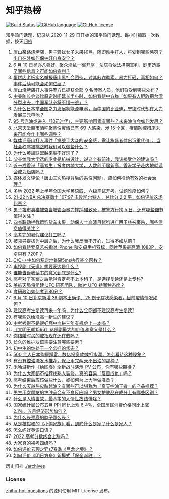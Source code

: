 # 知乎热榜
[![Build Status](https://github.com/ToWeLong/zhihu-hot-questions/workflows/CI/badge.svg)](https://github.com/ToWeLong/zhihu-hot-questions/actions)
[![GitHub language](https://img.shields.io/badge/language-golang-orange.svg)](https://golang.org/)
[![GitHub license](https://img.shields.io/github/license/ToWeLong/zhihu-hot-questions)](https://github.com/ToWeLong/zhihu-hot-questions/blob/main/LICENSE)

知乎热门话题，记录从 2020-11-29 日开始的知乎热门话题。每小时抓取一次数据，按天[归档](./archives)

<!-- BEGIN -->

1. [唐山某路烧烤店，男子骚扰女子未果挨骂，随即动手打人，将受到哪些惩罚？出门在外如何保护好自身安全？](https://www.zhihu.com/question/537038241)
1. [6 月 10 日吴亦凡强奸、聚众淫乱一案开庭，法院将依法择期宣判，庭审透露了哪些信息？可能如何宣判？](https://www.zhihu.com/question/537093971)
1. [蛋糕店老板实名举报唐山黑社会团伙，对其敲诈勒索、暴力打砸，真相如何？事件后续可能会如何进展？](https://www.zhihu.com/question/537150350)
1. [唐山烧烤店打人事件警方已抓获全部 9 名涉案人员，他们将受到哪些处罚？](https://www.zhihu.com/question/537093858)
1. [中美防长会谈比原定时间延长半小时，如何看待中方称「如果有人胆敢把台湾分裂出去，中国军队必将不惜一战」？](https://www.zhihu.com/question/537052110)
1. [为什么日本举全国之力发展氢能源电池，而中国的比亚迪，宁德时代却在大力发展三元电池？](https://www.zhihu.com/question/271987417)
1. [95 号汽油或进入「10元时代」，主要影响因素有哪些？未来油价会如何发展？](https://www.zhihu.com/question/536686993)
1. [北京天堂超市酒吧聚集性疫情已有 69 人感染，涉 15 个区，疫情防控措施未来可能会作出哪些调整？](https://www.zhihu.com/question/537159639)
1. [媒体评唐山打人事件「挑战了大众的安全感，需让施暴者付出沉重代价」，当社会秩序被挑战时我们可以做些什么？](https://www.zhihu.com/question/537092295)
1. [为什么英雄联盟越来越不好玩了？](https://www.zhihu.com/question/44358639)
1. [父亲给我大学选的专业是机械设计，说这个有前途，我该接受他的建议吗？](https://www.zhihu.com/question/536904831)
1. [近一成香港「高考生」报考内地大学，人数创历届新高，香港学子赴内地就读会成为趋势吗？](https://www.zhihu.com/question/536999905)
1. [媒体发文评论「唐山三次热搜背后的共性问题」，应如何推动有效的社会治理？](https://www.zhihu.com/question/537167048)
1. [多地 2022 年上半年全国大学英语四、六级笔试开考，试题难度如何？](https://www.zhihu.com/question/537080458)
1. [21-22 NBA 总决赛勇士 107:97 击败凯尔特人，总比分 2:2 平，如何评价这场比赛？](https://www.zhihu.com/question/537146180)
1. [男子夜市卖猫被查当城管面暴力摔踩猫致死，被警方行拘 5 日，还有哪些细节值得关注？](https://www.zhihu.com/question/536882702)
1. [四省联动拦截运狗货车未果，动保人士崩溃目睹狗进广西玉林被宰杀，哪些信息值得关注？](https://www.zhihu.com/question/536983102)
1. [高考完的暑假建议打工吗？](https://www.zhihu.com/question/531040763)
1. [被领导提拔为中层之后，为什么我反而不开心，过得不如从前？](https://www.zhihu.com/question/488211098)
1. [如何看待爱奇艺被指对 iPhone 和安卓手机双标，同片苹果最高清 1080P，安卓只有 720P？](https://www.zhihu.com/question/537023420)
1. [C/C++中如何稳定地每隔5ms执行某个函数？](https://www.zhihu.com/question/536739862)
1. [电视剧《天道》想要表达是什么？](https://www.zhihu.com/question/397556649)
1. [谁能告诉我读书的意义到底是什么?](https://www.zhihu.com/question/536898696)
1. [高考对了答案之后觉得肯定考不上本科了，是选择复读还是上专科?](https://www.zhihu.com/question/536973202)
1. [美航天局将组建 UFO 研究团队，你对 UFO 持哪种态度？](https://www.zhihu.com/question/537031169)
1. [考研政治如何考到80分？](https://www.zhihu.com/question/379819303)
1. [6 月 10 日北京新增 36 例本土确诊、25 例无症状感染者，目前疫情情况如何？](https://www.zhihu.com/question/537146289)
1. [建议高考生复读再来一年吗，为什么全网都不建议高考生复读?](https://www.zhihu.com/question/468960418)
1. [有哪些送给准高一新生的建议？](https://www.zhihu.com/question/49779691)
1. [中考考得不是很好高中血拼三年有机会上一本吗？](https://www.zhihu.com/question/536753190)
1. [《大明王朝1566》这部剧最大的价值和意义是什么？](https://www.zhihu.com/question/482366183)
1. [你结婚时买的戒指现在还在戴吗？](https://www.zhihu.com/question/532329542)
1. [长久的维护友谊需要注意哪些要素？](https://www.zhihu.com/question/536216682)
1. [初中生的你处于一个怎样的状态？](https://www.zhihu.com/question/303866638)
1. [500 余人日本购房踩雷，数亿投资款或打水漂，怎么看待这种现象？](https://www.zhihu.com/question/536943559)
1. [有没有控油洗发水推荐，保证用完两天不出油的那种？](https://www.zhihu.com/question/531971016)
1. [米哈游新作《绝区零》全新战斗演示 PV 公布，你有哪些期待？](https://www.zhihu.com/question/536996621)
1. [为什么大家都不推荐找熟人装修，真的容易「反目成仇」吗？](https://www.zhihu.com/question/535722344)
1. [高考结束后应该做些什么，或如何为上大学做准备？](https://www.zhihu.com/question/536997181)
1. [为什么天越热皮肤越油？有哪些可以堪称为「夏天控油王者」的产品推荐？](https://www.zhihu.com/question/531718297)
1. [男生用女朋友的护肤品会有不良反应吗？男女护肤品在成分上有哪些区别？](https://www.zhihu.com/question/531971142)
1. [什么是人情世故，最基本的人情世故该懂啥？](https://www.zhihu.com/question/281636727)
1. [国家统计局公布五月 PPI 同比上涨 6.4%，全国居民消费价格同比上涨 2.1%，五月经济形势如何？](https://www.zhihu.com/question/536983711)
1. [为什么长颈鹿的脖子那么长？](https://www.zhihu.com/question/471553126)
1. [从是枝裕和的《小偷家族》看，到底什么是家？什么是家人？](https://www.zhihu.com/question/438015362)
1. [怎么练好英语口语？](https://www.zhihu.com/question/20097263)
1. [2022 高考分数线会上涨吗？](https://www.zhihu.com/question/481515516)
1. [大家真的裸考四级吗？](https://www.zhihu.com/question/464495466)
1. [如何评价云顶之弈s7赛季《巨龙之境》？](https://www.zhihu.com/question/535037284)
1. [如何评价《明日方舟》新模式「保全派驻」？](https://www.zhihu.com/question/536150702)

<!-- END -->

历史归档 [./archives](./archives)


### License
[zhihu-hot-questions](https://github.com/towelong/zhihu-hot-questions) 的源码使用 MIT License 发布。